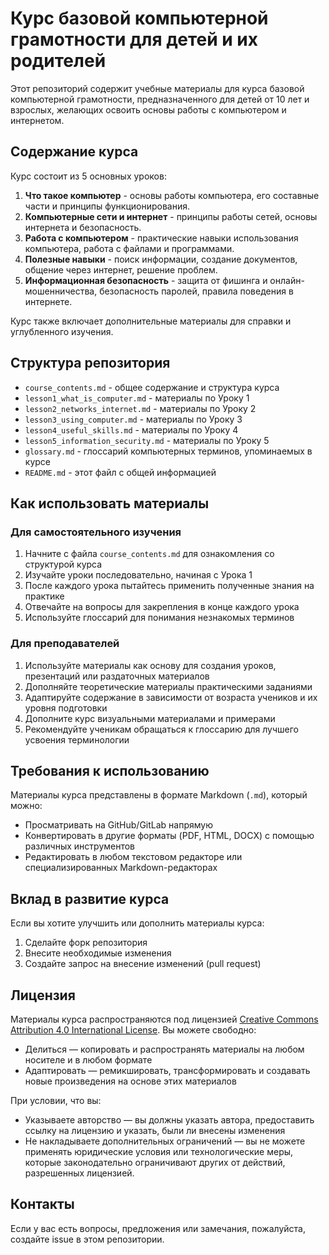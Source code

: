 # Курс базовой компьютерной грамотности для детей и их родителей

Этот репозиторий содержит учебные материалы для курса базовой компьютерной грамотности, предназначенного для детей от 10 лет и взрослых, желающих освоить основы работы с компьютером и интернетом.

## Содержание курса

Курс состоит из 5 основных уроков:

1. **Что такое компьютер** - основы работы компьютера, его составные части и принципы функционирования.
2. **Компьютерные сети и интернет** - принципы работы сетей, основы интернета и безопасность.
3. **Работа с компьютером** - практические навыки использования компьютера, работа с файлами и программами.
4. **Полезные навыки** - поиск информации, создание документов, общение через интернет, решение проблем.
5. **Информационная безопасность** - защита от фишинга и онлайн-мошенничества, безопасность паролей, правила поведения в интернете.

Курс также включает дополнительные материалы для справки и углубленного изучения.

## Структура репозитория

- `course_contents.md` - общее содержание и структура курса
- `lesson1_what_is_computer.md` - материалы по Уроку 1
- `lesson2_networks_internet.md` - материалы по Уроку 2
- `lesson3_using_computer.md` - материалы по Уроку 3
- `lesson4_useful_skills.md` - материалы по Уроку 4
- `lesson5_information_security.md` - материалы по Уроку 5
- `glossary.md` - глоссарий компьютерных терминов, упоминаемых в курсе
- `README.md` - этот файл с общей информацией

## Как использовать материалы

### Для самостоятельного изучения

1. Начните с файла `course_contents.md` для ознакомления со структурой курса
2. Изучайте уроки последовательно, начиная с Урока 1
3. После каждого урока пытайтесь применить полученные знания на практике
4. Отвечайте на вопросы для закрепления в конце каждого урока
5. Используйте глоссарий для понимания незнакомых терминов

### Для преподавателей

1. Используйте материалы как основу для создания уроков, презентаций или раздаточных материалов
2. Дополняйте теоретические материалы практическими заданиями
3. Адаптируйте содержание в зависимости от возраста учеников и их уровня подготовки
4. Дополните курс визуальными материалами и примерами
5. Рекомендуйте ученикам обращаться к глоссарию для лучшего усвоения терминологии

## Требования к использованию

Материалы курса представлены в формате Markdown (`.md`), который можно:
- Просматривать на GitHub/GitLab напрямую
- Конвертировать в другие форматы (PDF, HTML, DOCX) с помощью различных инструментов
- Редактировать в любом текстовом редакторе или специализированных Markdown-редакторах

## Вклад в развитие курса

Если вы хотите улучшить или дополнить материалы курса:
1. Сделайте форк репозитория
2. Внесите необходимые изменения
3. Создайте запрос на внесение изменений (pull request)

## Лицензия

Материалы курса распространяются под лицензией [Creative Commons Attribution 4.0 International License](https://creativecommons.org/licenses/by/4.0/). Вы можете свободно:
- Делиться — копировать и распространять материалы на любом носителе и в любом формате
- Адаптировать — ремикшировать, трансформировать и создавать новые произведения на основе этих материалов

При условии, что вы:
- Указываете авторство — вы должны указать автора, предоставить ссылку на лицензию и указать, были ли внесены изменения
- Не накладываете дополнительных ограничений — вы не можете применять юридические условия или технологические меры, которые законодательно ограничивают других от действий, разрешенных лицензией.

## Контакты

Если у вас есть вопросы, предложения или замечания, пожалуйста, создайте issue в этом репозитории. 